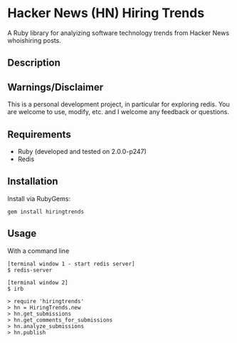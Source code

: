 # Hacker News (HN) Hiring Trends

A Ruby library for analyizing software technology trends from Hacker News whoishiring posts.

## Description

## Warnings/Disclaimer

This is a personal development project, in particular for exploring redis.  You are welcome to use, modify, etc. and I welcome any feedback or questions.

## Requirements

  * Ruby (developed and tested on 2.0.0-p247)
  * Redis 

## Installation

Install via RubyGems:

    gem install hiringtrends

## Usage

With a command line

    [terminal window 1 - start redis server]
    $ redis-server

    [terminal window 2]
    $ irb

    > require 'hiringtrends'
    > hn = HiringTrends.new
    > hn.get_submissions
    > hn.get_comments_for_submissions
    > hn.analyze_submissions
    > hn.publish
